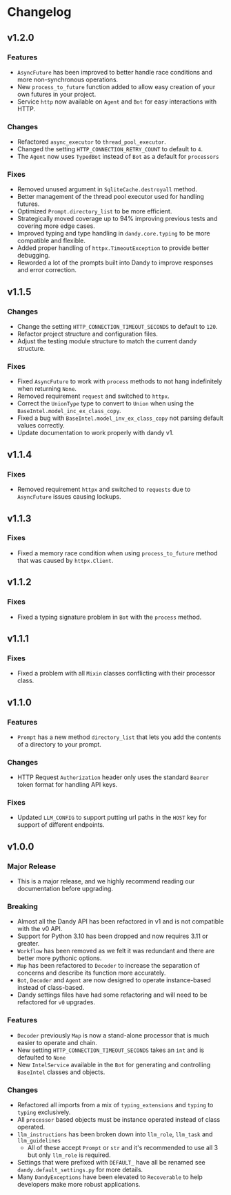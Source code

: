# Changelog

## v1.2.0

### Features

- `AsyncFuture` has been improved to better handle race conditions and more non-synchronous operations.
- New `process_to_future` function added to allow easy creation of your own futures in your project.
- Service `http` now available on `Agent` and `Bot` for easy interactions with HTTP.

### Changes

- Refactored `async_executor` to `thread_pool_executor`.
- Changed the setting `HTTP_CONNECTION_RETRY_COUNT` to default to `4`.
- The `Agent` now uses `TypedBot` instead of `Bot` as a default for `processors` 

### Fixes

- Removed unused argument in `SqliteCache.destroyall` method.
- Better management of the thread pool executor used for handling futures.
- Optimized `Prompt.directory_list` to be more efficient.
- Strategically moved coverage up to 94% improving previous tests and covering more edge cases.
- Improved typing and type handling in `dandy.core.typing` to be more compatible and flexible.
- Added proper handling of `httpx.TimeoutException` to provide better debugging.
- Reworded a lot of the prompts built into Dandy to improve responses and error correction.

## v1.1.5

### Changes

- Change the setting `HTTP_CONNECTION_TIMEOUT_SECONDS` to default to `120`.
- Refactor project structure and configuration files.
- Adjust the testing module structure to match the current dandy structure.

### Fixes

- Fixed `AsyncFuture` to work with `process` methods to not hang indefinitely when returning `None`.
- Removed requirement `request` and switched to `httpx`.
- Correct the `UnionType` type to convert to `Union` when using the `BaseIntel.model_inc_ex_class_copy`.
- Fixed a bug with `BaseIntel.model_inv_ex_class_copy` not parsing default values correctly.
- Update documentation to work properly with dandy v1.

## v1.1.4

### Fixes

- Removed requirement `httpx` and switched to `requests` due to `AsyncFuture` issues causing lockups.

## v1.1.3

### Fixes

- Fixed a memory race condition when using `process_to_future` method that was caused by `httpx.Client`.

## v1.1.2

### Fixes

- Fixed a typing signature problem in `Bot` with the `process` method.

## v1.1.1

### Fixes

- Fixed a problem with all `Mixin` classes conflicting with their processor class.

## v1.1.0

### Features

- `Prompt` has a new method `directory_list` that lets you add the contents of a directory to your prompt.

### Changes

- HTTP Request `Authorization` header only uses the standard `Bearer` token format for handling API keys.

### Fixes

- Updated `LLM_CONFIG` to support putting url paths in the `HOST` key for support of different endpoints.

## v1.0.0

### Major Release

- This is a major release, and we highly recommend reading our documentation before upgrading. 

### Breaking

- Almost all the Dandy API has been refactored in v1 and is not compatible with the v0 API.
- Support for Python 3.10 has been dropped and now requires 3.11 or greater.
- `Workflow` has been removed as we felt it was redundant and there are better more pythonic options.
- `Map` has been refactored to `Decoder` to increase the separation of concerns and describe its function more accurately.
- `Bot`, `Decoder` and `Agent` are now designed to operate instance-based instead of class-based.
- Dandy settings files have had some refactoring and will need to be refactored for `v0` upgrades.

### Features

- `Decoder` previously `Map` is now a stand-alone processor that is much easier to operate and chain.
- New setting `HTTP_CONNECTION_TIMEOUT_SECONDS` takes an `int` and is defaulted to `None`
- New `IntelService` available in the `Bot` for generating and controlling `BaseIntel` classes and objects. 

### Changes

- Refactored all imports from a mix of `typing_extensions` and `typing` to `typing` exclusively.
- All `processor` based objects must be instance operated instead of class operated.
- `llm_instructions` has been broken down into `llm_role`, `llm_task` and `llm_guidelines`
  - All of these accept `Prompt` or `str` and it's recommended to use all 3 but only `llm_role` is required.
- Settings that were prefixed with `DEFAULT_` have all be renamed see `dandy.default_settings.py` for more details.
- Many `DandyExceptions` have been elevated to `Recoverable` to help developers make more robust applications.

